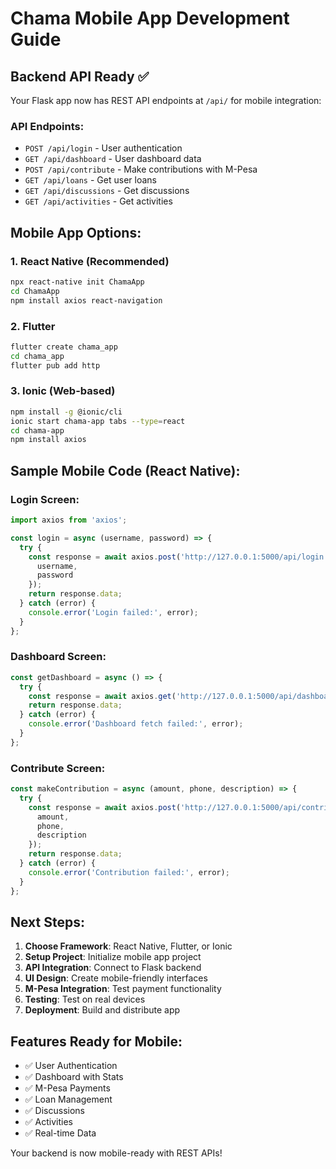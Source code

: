 # Chama Mobile App Development Guide

## Backend API Ready ✅

Your Flask app now has REST API endpoints at `/api/` for mobile integration:

### API Endpoints:
- `POST /api/login` - User authentication
- `GET /api/dashboard` - User dashboard data
- `POST /api/contribute` - Make contributions with M-Pesa
- `GET /api/loans` - Get user loans
- `GET /api/discussions` - Get discussions
- `GET /api/activities` - Get activities

## Mobile App Options:

### 1. React Native (Recommended)
```bash
npx react-native init ChamaApp
cd ChamaApp
npm install axios react-navigation
```

### 2. Flutter
```bash
flutter create chama_app
cd chama_app
flutter pub add http
```

### 3. Ionic (Web-based)
```bash
npm install -g @ionic/cli
ionic start chama-app tabs --type=react
cd chama-app
npm install axios
```

## Sample Mobile Code (React Native):

### Login Screen:
```javascript
import axios from 'axios';

const login = async (username, password) => {
  try {
    const response = await axios.post('http://127.0.0.1:5000/api/login', {
      username,
      password
    });
    return response.data;
  } catch (error) {
    console.error('Login failed:', error);
  }
};
```

### Dashboard Screen:
```javascript
const getDashboard = async () => {
  try {
    const response = await axios.get('http://127.0.0.1:5000/api/dashboard');
    return response.data;
  } catch (error) {
    console.error('Dashboard fetch failed:', error);
  }
};
```

### Contribute Screen:
```javascript
const makeContribution = async (amount, phone, description) => {
  try {
    const response = await axios.post('http://127.0.0.1:5000/api/contribute', {
      amount,
      phone,
      description
    });
    return response.data;
  } catch (error) {
    console.error('Contribution failed:', error);
  }
};
```

## Next Steps:

1. **Choose Framework**: React Native, Flutter, or Ionic
2. **Setup Project**: Initialize mobile app project
3. **API Integration**: Connect to Flask backend
4. **UI Design**: Create mobile-friendly interfaces
5. **M-Pesa Integration**: Test payment functionality
6. **Testing**: Test on real devices
7. **Deployment**: Build and distribute app

## Features Ready for Mobile:
- ✅ User Authentication
- ✅ Dashboard with Stats
- ✅ M-Pesa Payments
- ✅ Loan Management
- ✅ Discussions
- ✅ Activities
- ✅ Real-time Data

Your backend is now mobile-ready with REST APIs!